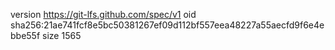 version https://git-lfs.github.com/spec/v1
oid sha256:21ae741fcf8e5bc50381267ef09d112bf557eea48227a55aecfd9f6e4ebbe55f
size 1565
